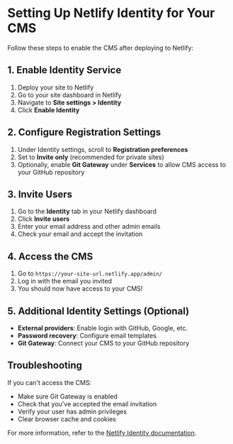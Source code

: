 # Setting Up Netlify Identity for Your CMS

Follow these steps to enable the CMS after deploying to Netlify:

## 1. Enable Identity Service

1. Deploy your site to Netlify
2. Go to your site dashboard in Netlify
3. Navigate to **Site settings > Identity**
4. Click **Enable Identity**

## 2. Configure Registration Settings

1. Under Identity settings, scroll to **Registration preferences**
2. Set to **Invite only** (recommended for private sites)
3. Optionally, enable **Git Gateway** under **Services** to allow CMS access to your GitHub repository

## 3. Invite Users

1. Go to the **Identity** tab in your Netlify dashboard
2. Click **Invite users**
3. Enter your email address and other admin emails
4. Check your email and accept the invitation

## 4. Access the CMS

1. Go to `https://your-site-url.netlify.app/admin/`
2. Log in with the email you invited
3. You should now have access to your CMS!

## 5. Additional Identity Settings (Optional)

- **External providers**: Enable login with GitHub, Google, etc.
- **Password recovery**: Configure email templates
- **Git Gateway**: Connect your CMS to your GitHub repository

## Troubleshooting

If you can't access the CMS:

- Make sure Git Gateway is enabled
- Check that you've accepted the email invitation
- Verify your user has admin privileges
- Clear browser cache and cookies

For more information, refer to the [Netlify Identity documentation](https://docs.netlify.com/visitor-access/identity/).